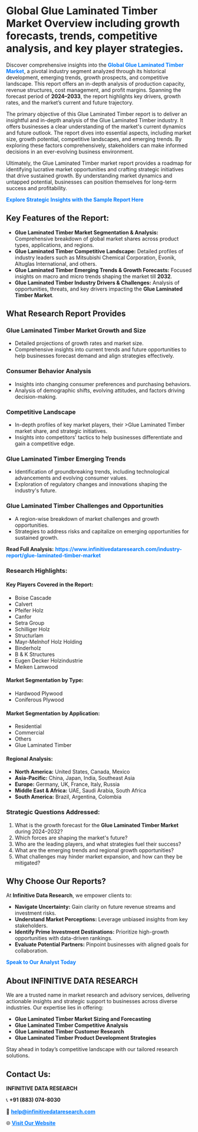 <h1>Global Glue Laminated Timber Market Overview including growth forecasts, trends, competitive analysis, and key player strategies.</h1>
<p>
Discover comprehensive insights into the 
<a href="https://www.infinitivedataresearch.com/industry-report/glue-laminated-timber-market" rel="dofollow" style="color: #007BFF; text-decoration: none;"><strong>Global Glue Laminated Timber Market</strong></a>, a pivotal industry segment analyzed through its historical development, emerging trends, growth prospects, and competitive landscape. This report offers an in-depth analysis of production capacity, revenue structures, cost management, and profit margins. Spanning the forecast period of <strong>2024–2033</strong>, the report highlights key drivers, growth rates, and the market’s current and future trajectory.
</p>
<p>
The primary objective of this Glue Laminated Timber report is to deliver an insightful and in-depth analysis of the Glue Laminated Timber industry. It offers businesses a clear understanding of the market's current dynamics and future outlook. The report dives into essential aspects, including market size, growth potential, competitive landscapes, and emerging trends. By exploring these factors comprehensively, stakeholders can make informed decisions in an ever-evolving business environment.
</p>
<p>
Ultimately, the Glue Laminated Timber market report provides a roadmap for identifying lucrative market opportunities and crafting strategic initiatives that drive sustained growth. By understanding market dynamics and untapped potential, businesses can position themselves for long-term success and profitability.
</p>
<p>
<a href="https://www.infinitivedataresearch.com/request-sample/reportId=104070" style="color: #007BFF; text-decoration: none;"><strong>Explore Strategic Insights with the Sample Report Here</strong></a>
</p>

<h2>Key Features of the Report:</h2>
<ul>
<li><strong>Glue Laminated Timber Market Segmentation & Analysis:</strong> Comprehensive breakdown of global market shares across product types, applications, and regions.</li>
<li><strong>Glue Laminated Timber Competitive Landscape:</strong> Detailed profiles of industry leaders such as Mitsubishi Chemical Corporation, Evonik, Altuglas International, and others.</li>
<li><strong>Glue Laminated Timber Emerging Trends & Growth Forecasts:</strong> Focused insights on macro and micro trends shaping the market till <strong>2032</strong>.</li>
<li><strong>Glue Laminated Timber Industry Drivers & Challenges:</strong> Analysis of opportunities, threats, and key drivers impacting the <strong>Glue Laminated Timber Market</strong>.</li>
</ul>

<h2>What Research Report Provides</h2>
<h3>Glue Laminated Timber Market Growth and Size</h3>
<ul>
<li>Detailed projections of growth rates and market size.</li>
<li>Comprehensive insights into current trends and future opportunities to help businesses forecast demand and align strategies effectively.</li>
</ul>

<h3>Consumer Behavior Analysis</h3>
<ul>
<li>Insights into changing consumer preferences and purchasing behaviors.</li>
<li>Analysis of demographic shifts, evolving attitudes, and factors driving decision-making.</li>
</ul>

<h3>Competitive Landscape</h3>
<ul>
<li>In-depth profiles of key market players, their >Glue Laminated Timber market share, and strategic initiatives.</li>
<li>Insights into competitors' tactics to help businesses differentiate and gain a competitive edge.</li>
</ul>

<h3>Glue Laminated Timber Emerging Trends</h3>
<ul>
<li>Identification of groundbreaking trends, including technological advancements and evolving consumer values.</li>
<li>Exploration of regulatory changes and innovations shaping the industry's future.</li>
</ul>

<h3>Glue Laminated Timber Challenges and Opportunities</h3>
<ul>
<li>A region-wise breakdown of market challenges and growth opportunities.</li>
<li>Strategies to address risks and capitalize on emerging opportunities for sustained growth.</li>
</ul>
<p><strong>Read Full Analysis:</strong> <a href="https://www.infinitivedataresearch.com/industry-report/glue-laminated-timber-market" rel="dofollow" style="color: #007BFF; text-decoration: none;"><strong>https://www.infinitivedataresearch.com/industry-report/glue-laminated-timber-market</strong></a></p>
<h3>Research Highlights:</h3>
<h4>Key Players Covered in the Report:</h4>
<ul><li>Boise Cascade</li><li>Calvert</li><li>Pfeifer Holz</li><li>Canfor</li><li>Setra Group</li><li>Schilliger Holz</li><li>Structurlam</li><li>Mayr-Melnhof Holz Holding</li><li>Binderholz</li><li>B &amp; K Structures</li><li>Eugen Decker Holzindustrie</li><li>Meiken Lamwood</li></ul>
<h4>Market Segmentation by Type:</h4>
<ul><li>Hardwood Plywood</li><li>Coniferous Plywood</li></ul>
<h4>Market Segmentation by Application:</h4>
<ul><li>Residential</li><li>Commercial</li><li>Others</li><li>Glue Laminated Timber</li></ul>

<h4>Regional Analysis:</h4>
<ul>
<li><strong>North America:</strong> United States, Canada, Mexico</li>
<li><strong>Asia-Pacific:</strong> China, Japan, India, Southeast Asia</li>
<li><strong>Europe:</strong> Germany, UK, France, Italy, Russia</li>
<li><strong>Middle East & Africa:</strong> UAE, Saudi Arabia, South Africa</li>
<li><strong>South America:</strong> Brazil, Argentina, Colombia</li>
</ul>

<h3>Strategic Questions Addressed:</h3>
<ol>
<li>What is the growth forecast for the <strong>Glue Laminated Timber Market</strong> during 2024–2032?</li>
<li>Which forces are shaping the market's future?</li>
<li>Who are the leading players, and what strategies fuel their success?</li>
<li>What are the emerging trends and regional growth opportunities?</li>
<li>What challenges may hinder market expansion, and how can they be mitigated?</li>
</ol>

<h2>Why Choose Our Reports?</h2>
<p>At <strong>Infinitive Data Research</strong>, we empower clients to:</p>
<ul>
<li><strong>Navigate Uncertainty:</strong> Gain clarity on future revenue streams and investment risks.</li>
<li><strong>Understand Market Perceptions:</strong> Leverage unbiased insights from key stakeholders.</li>
<li><strong>Identify Prime Investment Destinations:</strong> Prioritize high-growth opportunities with data-driven rankings.</li>
<li><strong>Evaluate Potential Partners:</strong> Pinpoint businesses with aligned goals for collaboration.</li>
</ul>
<p><a href="https://www.infinitivedataresearch.com/industry-report/glue-laminated-timber-market" rel="dofollow" style="color: #007BFF; text-decoration: none;"><strong>Speak to Our Analyst Today</strong></a></p>

<h2>About INFINITIVE DATA RESEARCH</h2>
<p>We are a trusted name in market research and advisory services, delivering actionable insights and strategic support to businesses across diverse industries. Our expertise lies in offering:</p>
<ul>
<li><strong>Glue Laminated Timber Market Sizing and Forecasting</strong></li>
<li><strong>Glue Laminated Timber Competitive Analysis</strong></li>
<li><strong>Glue Laminated Timber Customer Research</strong></li>
<li><strong>Glue Laminated Timber Product Development Strategies</strong></li>
</ul>
<p>Stay ahead in today’s competitive landscape with our tailored research solutions.</p>

<h2>Contact Us:</h2>
<p><strong>INFINITIVE DATA RESEARCH</strong></p>
<p>📞 <strong>+91 (883) 074-8030</strong></p>
<p>📧 <strong><a href="mailto:help@infinitivedataresearch.com" style="color: #007BFF;">help@infinitivedataresearch.com</a></strong></p>
<p>🌐 <strong><a href="https://www.infinitivedataresearch.com" rel="dofollow" style="color: #007BFF;">Visit Our Website</a></strong></p>